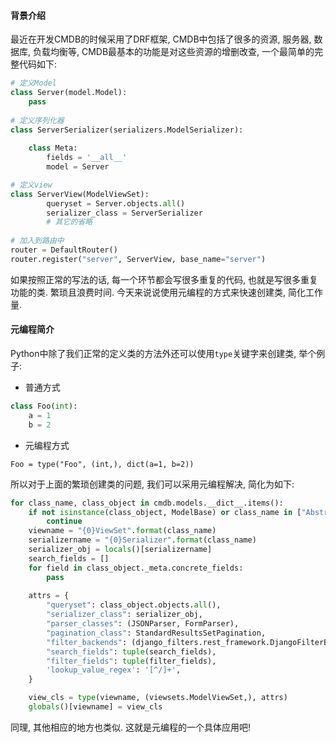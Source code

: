 #### 背景介绍

最近在开发CMDB的时候采用了DRF框架, CMDB中包括了很多的资源, 服务器, 数据库, 负载均衡等, CMDB最基本的功能是对这些资源的增删改查, 一个最简单的完整代码如下:

```python
# 定义Model
class Server(model.Model):
    pass
    
# 定义序列化器
class ServerSerializer(serializers.ModelSerializer):
    
    class Meta:
        fields = '__all__'
        model = Server

# 定义view
class ServerView(ModelViewSet):
        queryset = Server.objects.all()
        serializer_class = ServerSerializer
        # 其它的省略
        
# 加入到路由中
router = DefaultRouter()
router.register("server", ServerView, base_name="server")
```

如果按照正常的写法的话, 每一个环节都会写很多重复的代码, 也就是写很多重复功能的类. 繁琐且浪费时间. 今天来说说使用元编程的方式来快速创建类, 简化工作量.

#### 元编程简介

Python中除了我们正常的定义类的方法外还可以使用`type`关键字来创建类, 举个例子:

* 普通方式

```python
class Foo(int):
    a = 1
    b = 2
```

* 元编程方式

```
Foo = type("Foo", (int,), dict(a=1, b=2))
```

所以对于上面的繁琐创建类的问题, 我们可以采用元编程解决, 简化为如下:

```python
for class_name, class_object in cmdb.models.__dict__.items():
    if not isinstance(class_object, ModelBase) or class_name in ["AbstractUser", "models", "ValidationError","BaseModel"] or class_name.startswith("__"):
        continue
    viewname = "{0}ViewSet".format(class_name)
    serializername = "{0}Serializer".format(class_name)
    serializer_obj = locals()[serializername]
    search_fields = []
    for field in class_object._meta.concrete_fields:
        pass
        
    attrs = {
        "queryset": class_object.objects.all(),
        "serializer_class": serializer_obj,
        "parser_classes": (JSONParser, FormParser),
        "pagination_class": StandardResultsSetPagination,
        "filter_backends": (django_filters.rest_framework.DjangoFilterBackend, filters.SearchFilter,),
        "search_fields": tuple(search_fields),
        "filter_fields": tuple(filter_fields),
        'lookup_value_regex': '[^/]+',
    }

    view_cls = type(viewname, (viewsets.ModelViewSet,), attrs)
    globals()[viewname] = view_cls
```

同理, 其他相应的地方也类似. 这就是元编程的一个具体应用吧!